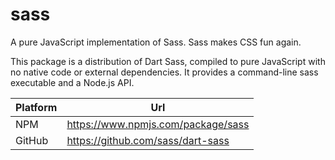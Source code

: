 # sass

A pure JavaScript implementation of Sass. Sass makes CSS fun again.

This package is a distribution of Dart Sass, compiled to pure JavaScript with no native code or external dependencies. It provides a command-line sass executable and a Node.js API.

| Platform | Url                                                              |
|----------|------------------------------------------------------------------|
| NPM      | https://www.npmjs.com/package/sass                               |
| GitHub   | https://github.com/sass/dart-sass                                |
